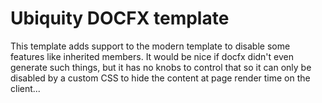 # Ubiquity DOCFX template
This template adds support to the modern template to disable some features like inherited
members. It would be nice if docfx didn't even generate such things, but it has no knobs to
control that so it can only be disabled by a custom CSS to hide the content at page render
time on the client...
